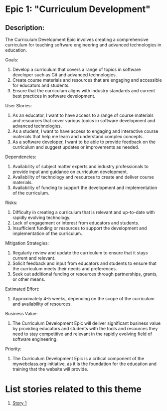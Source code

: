 # Epic 1: "Curriculum Development"

## Description: 
The Curriculum Development Epic involves creating a comprehensive curriculum for teaching software engineering and advanced technologies in education.

Goals: 
1. Develop a curriculum that covers a range of topics in software developer such as Git and advanced technologies.
2. Create course materials and resources that are engaging and accessible for educators and students.
3. Ensure that the curriculum aligns with industry standards and current best practices in software development.

User Stories:
1. As an educator, I want to have access to a range of course materials and resources that cover various topics in software development and advanced technologies.
2. As a student, I want to have access to engaging and interactive course materials that help me learn and understand complex concepts.
3. As a software developer, I want to be able to provide feedback on the curriculum and suggest updates or improvements as needed.

Dependencies: 
1. Availability of subject matter experts and industry professionals to provide input and guidance on curriculum development.
2. Availability of technology and resources to create and deliver course materials.
3. Availability of funding to support the development and implementation of the curriculum.

Risks: 
1. Difficulty in creating a curriculum that is relevant and up-to-date with rapidly evolving technology.
2. Lack of engagement or interest from educators and students.
3. Insufficient funding or resources to support the development and implementation of the curriculum.

Mitigation Strategies: 
1. Regularly review and update the curriculum to ensure that it stays current and relevant.
2. Solicit feedback and input from educators and students to ensure that the curriculum meets their needs and preferences.
3. Seek out additional funding or resources through partnerships, grants, or other means.

Estimated Effort:
1. Approximately 4-5 weeks, depending on the scope of the curriculum and availability of resources.

Business Value:
1. The Curriculum Development Epic will deliver significant business value by providing educators and students with the tools and resources they need to stay competitive and relevant in the rapidly evolving field of software engineering.

Priority:
1. The Curriculum Development Epic is a critical component of the mywebclass.org initiative, as it is the foundation for the education and training that the website will provide.

# List stories related to this theme
1. [Story 1](documentation/templates/theme/initiatives/epics/stories/story_template.md)
